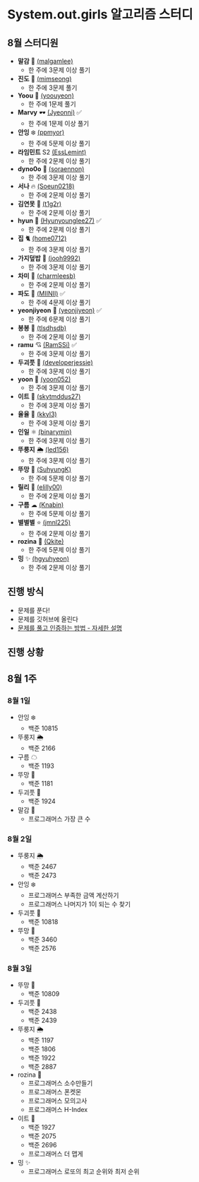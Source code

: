 # System.out.girls 알고리즘 스터디

## 8월 스터디원

- **말감** 🎱 [(malgamlee)](https://github.com/malgamlee)
  - 한 주에 3문제 이상 풀기
- **진도** 🧶 [(mimseong)](https://github.com/mimseong)
  - 한 주에 3문제 풀기
- **Yoou** 🐧 [(yoouyeon)](https://github.com/yoouyeon)
  - 한 주에 1문제 풀기
- **Marvy** 🕶️ [(Jyeonni)](https://github.com/Jyeonni) ✅
  - 한 주에 1문제 이상 풀기
- **안잉** ❄️ [(ppmyor)](https://github.com/ppmyor)
  - 한 주에 5문제 이상 풀기
- **라임민트** S2 [(EssLemint)](https://github.com/EssLemint)
  - 한 주에 2문제 이상 풀기
- **dyno0o** 🦕 [(soraennon)](https://github.com/soraennon)
  - 한 주에 3문제 이상 풀기
- **서나** 🔥 [(Soeun0218)](https://github.com/Soeun0218)
  - 한 주에 2문제 이상 풀기
- **김연못** 🌿 [(t1g2r)](https://github.com/t1g2r)
  - 한 주에 2문제 이상 풀기
- **hyun** 🍋 [(Hyunyounglee27)](https://github.com/hyunyounglee27) ✅
  - 한 주에 2문제 이상 풀기
- **집** 🐈 [(home0712)](https://github.com/home0712)
  - 한 주에 3문제 이상 풀기
- **가지덮밥** 🍆 [(jooh9992)](https://github.com/jooh9992)
  - 한 주에 3문제 이상 풀기
- **차미** 💾 [(charmleesb)](https://github.com/charmleesb)
  - 한 주에 2문제 이상 풀기
- **파도** 🌊 [(MIINII)](https://github.com/MIINII) ✅
  - 한 주에 4문제 이상 풀기
- **yeonjiyeon** 🌟 [(yeonjiyeon)](https://github.com/yeonjiyeon) ✅
  - 한 주에 6문제 이상 풀기
- **봉봉** 🌱 [(tlsdhsdb)](https://github.com/tlsdhsdb)
  - 한 주에 2문제 이상 풀기
- **ramu** 💘 [(RamSSi)](https://github.com/RamSSi) ✅
  - 한 주에 3문제 이상 풀기
- **두괴풋** 💎 [(developerjessie)](https://github.com/developerjessie)
  - 한 주에 3문제 이상 풀기
- **yoon** 🍤 [(yoon052)](https://github.com/yoon052)
  - 한 주에 3문제 이상 풀기
- **이트** 🎢 [(skytmddus27)](https://github.com/skytmddus27)
  - 한 주에 3문제 이상 풀기
- **율율** 🎠 [(kkyl3)](https://github.com/kkyl3)
  - 한 주에 3문제 이상 풀기
- **인일** ⚛ [(binarymin)](https://github.com/nineil91)
  - 한 주에 3문제 이상 풀기
- **뚜룽지** 🌦 [(led156)](https://github.com/led156)
  - 한 주에 3문제 이상 풀기
- **뚜망** 🎲 [(SuhyungK)](http://github.com/SuhyungK)
  - 한 주에 5문제 이상 풀기
- **릴리** 🌌 [(elilly00)](https://github.com/elilly00)
  - 한 주에 2문제 이상 풀기
- **구름** ☁ [(Knabin)](https://github.com/Knabin)
  - 한 주에 5문제 이상 풀기
- **별별별** ⭐ [(jmnl225)](https://github.com/jmnl225)
  - 한 주에 2문제 이상 풀기
- **rozina** 🌹 [(Qkite)](https://github.com/Qkite)
  - 한 주에 5문제 이상 풀기
- **밍** ✨ [(hgyuhyeon)](https://github.com/hgyuhyeon)
  - 한 주에 2문제 이상 풀기

## 진행 방식

- 문제를 푼다!
- 문제를 깃허브에 올린다
- [문제를 풀고 인증하는 방법 - 자세한 설명](https://github.com/malgamlee/algorithm/wiki/%EB%AC%B8%EC%A0%9C%EB%A5%BC-%ED%92%80%EA%B3%A0-%EC%9D%B8%EC%A6%9D%ED%95%98%EB%8A%94-%EB%B0%A9%EB%B2%95)

## 진행 상황

## 8월 1주

### 8월 1일

- 안잉 ❄️
  - 백준 10815
- 뚜룽지 🌦
  - 백준 2166
- 구름 ☁
  - 백준 1193
- 뚜망 🎲
  - 백준 1181
- 두괴풋 💎
  - 백준 1924
- 말감 🎱
  - 프로그래머스 가장 큰 수

### 8월 2일

- 뚜룽지 🌦
  - 백준 2467
  - 백준 2473
- 안잉 ❄️
  - 프로그래머스 부족한 금액 계산하기
  - 프로그래머스 나머지가 1이 되는 수 찾기
- 두괴풋 💎
  - 백준 10818
- 뚜망 🎲
  - 백준 3460
  - 백준 2576

### 8월 3일

- 뚜망 🎲
  - 백준 10809
- 두괴풋 💎
  - 백준 2438
  - 백준 2439
- 뚜룽지 🌦
  - 백준 1197
  - 백준 1806
  - 백준 1922
  - 백준 2887
- rozina 🌹
  - 프로그래머스 소수만들기
  - 프로그래머스 폰켓몬
  - 프로그래머스 모의고사
  - 프로그래머스 H-Index
- 이트 🎢
  - 백준 1927
  - 백준 2075
  - 백준 2696
  - 프로그래머스 더 맵게
- 밍 ✨
  - 프로그래머스 로또의 최고 순위와 최저 순위